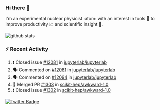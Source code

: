 ### Hi there 👋 

I'm an experimental nuclear physicist :atom: with an interest in tools :wrench: to improve productivity :chart_with_upwards_trend: and scientific insight :telescope:.

![github stats](https://github-readme-stats.vercel.app/api?username=agoose77&show_icons=true&hide_rank=true&hide_title=true&bg_color=30,e76445,904e95&text_color=efe3ec&icon_color=efe3ec)
<!--
**agoose77/agoose77** is a ✨ _special_ ✨ repository because its `README.md` (this file) appears on your GitHub profile.

Here are some ideas to get you started:

- 🔭 I’m currently working on ...
- 🌱 I’m currently learning ...
- 👯 I’m looking to collaborate on ...
- 🤔 I’m looking for help with ...
- 💬 Ask me about ...
- 📫 How to reach me: ...
- 😄 Pronouns: ...
- ⚡ Fun fact: ...
-->

### :zap: Recent Activity
<!--START_SECTION:activity-->
1. ❗️ Closed issue [#12081](https://github.com/jupyterlab/jupyterlab/issues/12081) in [jupyterlab/jupyterlab](https://github.com/jupyterlab/jupyterlab)
2. 🗣 Commented on [#12081](https://github.com/jupyterlab/jupyterlab/issues/12081) in [jupyterlab/jupyterlab](https://github.com/jupyterlab/jupyterlab)
3. 🗣 Commented on [#12094](https://github.com/jupyterlab/jupyterlab/issues/12094) in [jupyterlab/jupyterlab](https://github.com/jupyterlab/jupyterlab)
4. 🎉 Merged PR [#1303](https://github.com/scikit-hep/awkward-1.0/pull/1303) in [scikit-hep/awkward-1.0](https://github.com/scikit-hep/awkward-1.0)
5. ❗️ Closed issue [#1302](https://github.com/scikit-hep/awkward-1.0/issues/1302) in [scikit-hep/awkward-1.0](https://github.com/scikit-hep/awkward-1.0)
<!--END_SECTION:activity-->


[![Twitter Badge](https://img.shields.io/twitter/follow/agoose77?style=flat-square&logo=Twitter&logoColor=white&color=cornflowerblue)](https://twitter.com/agoose77)
